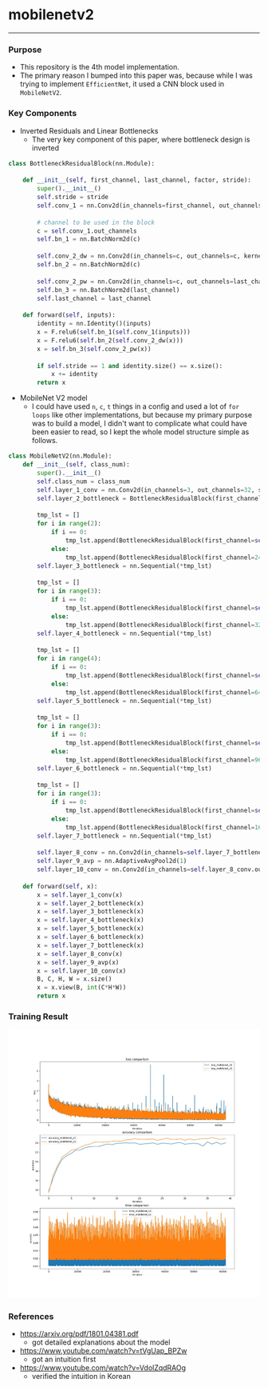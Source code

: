 # mobilenetv2
---

### Purpose
- This repository is the 4th model implementation.
- The primary reason I bumped into this paper was, because while I was trying to implement `EfficientNet`, it used a CNN block used in `MobileNetV2`.


### Key Components
- Inverted Residuals and Linear Bottlenecks
  - The very key component of this paper, where bottleneck design is inverted
```python
class BottleneckResidualBlock(nn.Module):

    def __init__(self, first_channel, last_channel, factor, stride):
        super().__init__()
        self.stride = stride
        self.conv_1 = nn.Conv2d(in_channels=first_channel, out_channels=int(first_channel*factor), kernel_size=1, stride=1)

        # channel to be used in the block
        c = self.conv_1.out_channels
        self.bn_1 = nn.BatchNorm2d(c)

        self.conv_2_dw = nn.Conv2d(in_channels=c, out_channels=c, kernel_size=3, stride=stride, groups=c, padding=1)
        self.bn_2 = nn.BatchNorm2d(c)

        self.conv_2_pw = nn.Conv2d(in_channels=c, out_channels=last_channel, kernel_size=1)
        self.bn_3 = nn.BatchNorm2d(last_channel)
        self.last_channel = last_channel

    def forward(self, inputs):
        identity = nn.Identity()(inputs)
        x = F.relu6(self.bn_1(self.conv_1(inputs)))
        x = F.relu6(self.bn_2(self.conv_2_dw(x)))
        x = self.bn_3(self.conv_2_pw(x))

        if self.stride == 1 and identity.size() == x.size():
            x += identity
        return x
```

- MobileNet V2 model
  - I could have used `n`, `c`, `t` things in a config and used a lot of `for loops` like other implementations, but because my primary purpose was to build a model, I didn't want to complicate what could have been easier to read, so I kept the whole model structure simple as follows. 
```python
class MobileNetV2(nn.Module):
    def __init__(self, class_num):
        super().__init__()
        self.class_num = class_num
        self.layer_1_conv = nn.Conv2d(in_channels=3, out_channels=32, stride=2, kernel_size=3, padding=1)
        self.layer_2_bottleneck = BottleneckResidualBlock(first_channel=self.layer_1_conv.out_channels, last_channel=16, factor=1, stride=1)

        tmp_lst = []
        for i in range(2):
            if i == 0:
                tmp_lst.append(BottleneckResidualBlock(first_channel=self.layer_2_bottleneck.last_channel, last_channel=24, factor=6, stride=2))
            else:
                tmp_lst.append(BottleneckResidualBlock(first_channel=24, last_channel=24, factor=6, stride=1))
        self.layer_3_bottleneck = nn.Sequential(*tmp_lst)

        tmp_lst = []
        for i in range(3):
            if i == 0:
                tmp_lst.append(BottleneckResidualBlock(first_channel=self.layer_3_bottleneck[-1].last_channel, last_channel=32, factor=6, stride=2))
            else:
                tmp_lst.append(BottleneckResidualBlock(first_channel=32, last_channel=32, factor=6, stride=1))
        self.layer_4_bottleneck = nn.Sequential(*tmp_lst)

        tmp_lst = []
        for i in range(4):
            if i == 0:
                tmp_lst.append(BottleneckResidualBlock(first_channel=self.layer_4_bottleneck[-1].last_channel, last_channel=64, factor=6, stride=2))
            else:
                tmp_lst.append(BottleneckResidualBlock(first_channel=64, last_channel=64, factor=6, stride=1))
        self.layer_5_bottleneck = nn.Sequential(*tmp_lst)

        tmp_lst = []
        for i in range(3):
            if i == 0:
                tmp_lst.append(BottleneckResidualBlock(first_channel=self.layer_5_bottleneck[-1].last_channel, last_channel=96, factor=6, stride=1))
            else:
                tmp_lst.append(BottleneckResidualBlock(first_channel=96, last_channel=96, factor=6, stride=1))
        self.layer_6_bottleneck = nn.Sequential(*tmp_lst)

        tmp_lst = []
        for i in range(3):
            if i == 0:
                tmp_lst.append(BottleneckResidualBlock(first_channel=self.layer_6_bottleneck[-1].last_channel, last_channel=160, factor=6, stride=2))
            else:
                tmp_lst.append(BottleneckResidualBlock(first_channel=160, last_channel=160, factor=6, stride=1))
        self.layer_7_bottleneck = nn.Sequential(*tmp_lst)

        self.layer_8_conv = nn.Conv2d(in_channels=self.layer_7_bottleneck[-1].last_channel, out_channels=1280, stride=1, kernel_size=1, padding='same')
        self.layer_9_avp = nn.AdaptiveAvgPool2d(1)
        self.layer_10_conv = nn.Conv2d(in_channels=self.layer_8_conv.out_channels, out_channels=self.class_num, kernel_size=1, stride=1)

    def forward(self, x):
        x = self.layer_1_conv(x)
        x = self.layer_2_bottleneck(x)
        x = self.layer_3_bottleneck(x)
        x = self.layer_4_bottleneck(x)
        x = self.layer_5_bottleneck(x)
        x = self.layer_6_bottleneck(x)
        x = self.layer_7_bottleneck(x)
        x = self.layer_8_conv(x)
        x = self.layer_9_avp(x)
        x = self.layer_10_conv(x)
        B, C, H, W = x.size()
        x = x.view(B, int(C*H*W))
        return x

```

### Training Result
![](plot_20231128_094623.jpg)

### References
- https://arxiv.org/pdf/1801.04381.pdf
  - got detailed explanations about the model
- https://www.youtube.com/watch?v=tVgUap_BPZw
  - got an intuition first
- https://www.youtube.com/watch?v=VdolZqdRAOg
  - verified the intuition in Korean